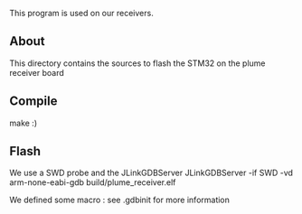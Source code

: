This program is used on our receivers.

## About

This directory contains the sources to flash the STM32 on the plume receiver board

## Compile

make :)

## Flash

We use a SWD probe and the JLinkGDBServer
   JLinkGDBServer -if SWD -vd
   arm-none-eabi-gdb build/plume_receiver.elf

We defined some macro : see .gdbinit for more information
